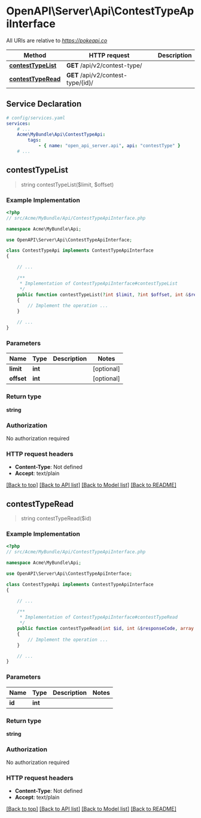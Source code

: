 # OpenAPI\Server\Api\ContestTypeApiInterface

All URIs are relative to *https://pokeapi.co*

Method | HTTP request | Description
------------- | ------------- | -------------
[**contestTypeList**](ContestTypeApiInterface.md#contestTypeList) | **GET** /api/v2/contest-type/ | 
[**contestTypeRead**](ContestTypeApiInterface.md#contestTypeRead) | **GET** /api/v2/contest-type/{id}/ | 


## Service Declaration
```yaml
# config/services.yaml
services:
    # ...
    Acme\MyBundle\Api\ContestTypeApi:
        tags:
            - { name: "open_api_server.api", api: "contestType" }
    # ...
```

## **contestTypeList**
> string contestTypeList($limit, $offset)



### Example Implementation
```php
<?php
// src/Acme/MyBundle/Api/ContestTypeApiInterface.php

namespace Acme\MyBundle\Api;

use OpenAPI\Server\Api\ContestTypeApiInterface;

class ContestTypeApi implements ContestTypeApiInterface
{

    // ...

    /**
     * Implementation of ContestTypeApiInterface#contestTypeList
     */
    public function contestTypeList(?int $limit, ?int $offset, int &$responseCode, array &$responseHeaders): array|object|null
    {
        // Implement the operation ...
    }

    // ...
}
```

### Parameters

Name | Type | Description  | Notes
------------- | ------------- | ------------- | -------------
 **limit** | **int**|  | [optional]
 **offset** | **int**|  | [optional]

### Return type

**string**

### Authorization

No authorization required

### HTTP request headers

 - **Content-Type**: Not defined
 - **Accept**: text/plain

[[Back to top]](#) [[Back to API list]](../../README.md#documentation-for-api-endpoints) [[Back to Model list]](../../README.md#documentation-for-models) [[Back to README]](../../README.md)

## **contestTypeRead**
> string contestTypeRead($id)



### Example Implementation
```php
<?php
// src/Acme/MyBundle/Api/ContestTypeApiInterface.php

namespace Acme\MyBundle\Api;

use OpenAPI\Server\Api\ContestTypeApiInterface;

class ContestTypeApi implements ContestTypeApiInterface
{

    // ...

    /**
     * Implementation of ContestTypeApiInterface#contestTypeRead
     */
    public function contestTypeRead(int $id, int &$responseCode, array &$responseHeaders): array|object|null
    {
        // Implement the operation ...
    }

    // ...
}
```

### Parameters

Name | Type | Description  | Notes
------------- | ------------- | ------------- | -------------
 **id** | **int**|  |

### Return type

**string**

### Authorization

No authorization required

### HTTP request headers

 - **Content-Type**: Not defined
 - **Accept**: text/plain

[[Back to top]](#) [[Back to API list]](../../README.md#documentation-for-api-endpoints) [[Back to Model list]](../../README.md#documentation-for-models) [[Back to README]](../../README.md)

